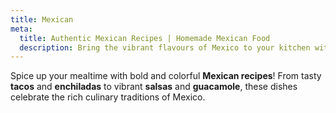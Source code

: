 ```yaml
---
title: Mexican
meta:
  title: Authentic Mexican Recipes | Homemade Mexican Food
  description: Bring the vibrant flavours of Mexico to your kitchen with our collection of authentic Mexican recipes. From tacos and burritos to enchiladas and more.
---
```


Spice up your mealtime with bold and colorful **Mexican recipes**! From tasty **tacos** and **enchiladas** to vibrant **salsas** and **guacamole**, these dishes celebrate the rich culinary traditions of Mexico.
